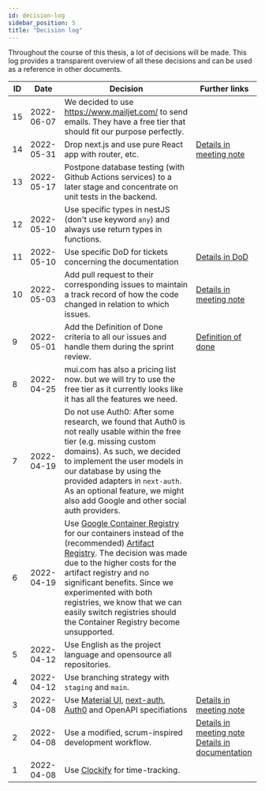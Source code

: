 ```yaml
---
id: decision-log
sidebar_position: 5
title: "Decision log"
---
```


Throughout the course of this thesis, a lot of decisions will be made. This log provides a transparent overview of all
these decisions and can be used as a reference in other documents.

| ID  | Date       | Decision                                                                                                                                                                                                                                                                                                                                                                                                                                      | Further links                                                                                                                                         |
|-----|------------|-----------------------------------------------------------------------------------------------------------------------------------------------------------------------------------------------------------------------------------------------------------------------------------------------------------------------------------------------------------------------------------------------------------------------------------------------|-------------------------------------------------------------------------------------------------------------------------------------------------------|
| 15  | 2022-06-07 | We decided to use https://www.mailjet.com/ to send emails. They have a free tier that should fit our purpose perfectly.                                                                                                                                                                                                                                                                                                                       |                                                                                                                                                       |
| 14  | 2022-05-31 | Drop next.js and use pure React app with router, etc.                                                                                                                                                                                                                                                                                                                                                                                         | [Details in meeting note](/meeting-notes/development-meeting-4)                                                                                       |
| 13  | 2022-05-17 | Postpone database testing (with Github Actions services) to a later stage and concentrate on unit tests in the backend.                                                                                                                                                                                                                                                                                                                       |                                                                                                                                                       |
| 12  | 2022-05-10 | Use specific types in nestJS (don't use keyword `any`) and always use return types in functions.                                                                                                                                                                                                                                                                                                                                              |                                                                                                                                                       |
| 11  | 2022-05-10 | Use specific DoD for tickets concerning the documentation                                                                                                                                                                                                                                                                                                                                                                                     | [Details in DoD](/general/definition-of-done)                                                                                                         |
| 10  | 2022-05-03 | Add pull request to their corresponding issues to maintain a track record of how the code changed in relation to which issues.                                                                                                                                                                                                                                                                                                                | [Details in meeting note](/meeting-notes/development-meeting-2)                                                                                       |
| 9   | 2022-05-01 | Add the Definition of Done criteria to all our issues and handle them during the sprint review.                                                                                                                                                                                                                                                                                                                                               | [Definition of done](/general/definition-of-done)                                                                                                     |
| 8   | 2022-04-25 | mui.com has also a pricing list now. but we will try to use the free tier as it currently looks like it has all the features we need.                                                                                                                                                                                                                                                                                                         |                                                                                                                                                       |
| 7   | 2022-04-19 | Do not use Auth0: After some research, we found that Auth0 is not really usable within the free tier (e.g. missing custom domains). As such, we decided to implement the user models in our database by using the provided adapters in `next-auth`. As an optional feature, we might also add Google and other social auth providers.                                                                                                         |                                                                                                                                                       |
| 6   | 2022-04-19 | Use [Google Container Registry](https://cloud.google.com/container-registry) for our containers instead of the (recommended) [Artifact Registry](https://cloud.google.com/artifact-registry). The decision was made due to the higher costs for the artifact registry and no significant benefits. Since we experimented with both registries, we know that we can easily switch registries should the Container Registry become unsupported. |                                                                                                                                                       |
| 5   | 2022-04-12 | Use English as the project language and opensource all repositories.                                                                                                                                                                                                                                                                                                                                                                          |                                                                                                                                                       |
| 4   | 2022-04-12 | Use branching strategy with `staging` and `main`.                                                                                                                                                                                                                                                                                                                                                                                             |                                                                                                                                                       |
| 3   | 2022-04-08 | Use [Material UI](https://mui.com/), [next-auth](https://next-auth.js.org/), [Auth0](https://auth0.com/) and OpenAPI specifiations                                                                                                                                                                                                                                                                                                            | [Details in meeting note](/meeting-notes/kickoff#various-technical-discussions-and-decisions)                                                         |
| 2   | 2022-04-08 | Use a modified, scrum-inspired development workflow.                                                                                                                                                                                                                                                                                                                                                                                          | [Details in meeting note](/meeting-notes/kickoff#development-process-and-timeplans)<br/>[Details in documentation](./organization#project-management) |
| 1   | 2022-04-08 | Use [Clockify](https://clockify.me/) for time-tracking.                                                                                                                                                                                                                                                                                                                                                                                       |                                                                                                                                                       |
